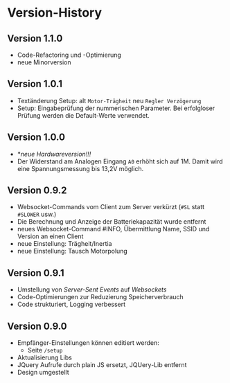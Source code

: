 # Version-History

## Version 1.1.0

- Code-Refactoring und -Optimierung
- neue Minorversion

## Version 1.0.1

- Textänderung Setup: alt `Motor-Trägheit` neu `Regler Verzögerung`
- Setup: Eingabeprüfung der nummerischen Parameter. Bei erfolgloser Prüfung werden die Default-Werte verwendet.

## Version 1.0.0

- **neue Hardwareversion!!!*
- Der Widerstand am Analogen Eingang `A0` erhöht sich auf 1M. Damit wird eine Spannungsmessung bis 13,2V möglich.

## Version 0.9.2

- Websocket-Commands vom Client zum Server verkürzt (`#SL` statt `#SLOWER` usw.)
- Die Berechnung und Anzeige der Batteriekapazität wurde entfernt
- neues Websocket-Command #INFO, Übermittlung Name, SSID und Version an einen Client
- neue Einstellung: Trägheit/Inertia
- neue Einstellung: Tausch Motorpolung

## Version 0.9.1

- Umstellung von *Server-Sent Events* auf *Websockets*
- Code-Optimierungen zur Reduzierung Speicherverbrauch
- Code strukturiert, Logging verbessert

## Version 0.9.0

- Empfänger-Einstellungen können editiert werden:
  - Seite `/setup`
- Aktualisierung Libs
- JQuery Aufrufe durch plain JS ersetzt, JQUery-Lib entfernt
- Design umgestellt
